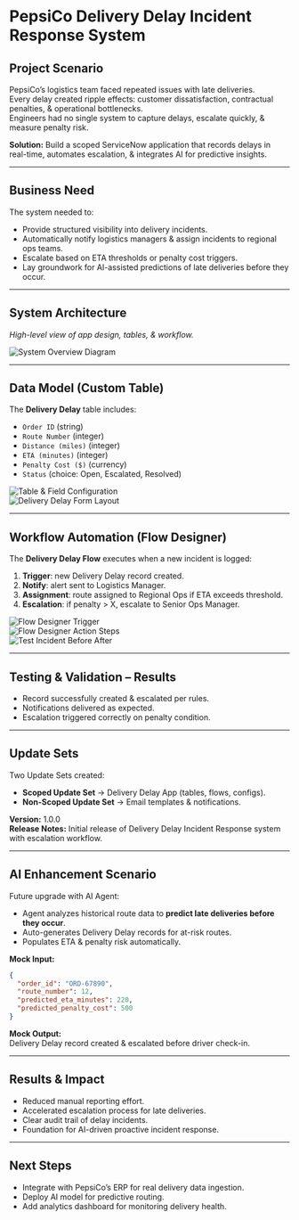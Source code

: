 # PepsiCo Delivery Delay Incident Response System

## Project Scenario  
PepsiCo’s logistics team faced repeated issues with late deliveries.  
Every delay created ripple effects: customer dissatisfaction, contractual penalties, & operational bottlenecks.  
Engineers had no single system to capture delays, escalate quickly, & measure penalty risk.  

**Solution:** Build a scoped ServiceNow application that records delays in real-time, automates escalation, & integrates AI for predictive insights.  

---

## Business Need  
The system needed to:  
- Provide structured visibility into delivery incidents.  
- Automatically notify logistics managers & assign incidents to regional ops teams.  
- Escalate based on ETA thresholds or penalty cost triggers.  
- Lay groundwork for AI-assisted predictions of late deliveries before they occur.  

---

## System Architecture  
*High-level view of app design, tables, & workflow.*  

![System Overview Diagram](./screenshots/system-overview.png)  

---

## Data Model (Custom Table)  
The **Delivery Delay** table includes:  
- `Order ID` (string)  
- `Route Number` (integer)  
- `Distance (miles)` (integer)  
- `ETA (minutes)` (integer)  
- `Penalty Cost ($)` (currency)  
- `Status` (choice: Open, Escalated, Resolved)  

![Table & Field Configuration](./screenshots/table-fields.png)  
![Delivery Delay Form Layout](./screenshots/form-layout.png)  

---

## Workflow Automation (Flow Designer)  
The **Delivery Delay Flow** executes when a new incident is logged:  
1. **Trigger**: new Delivery Delay record created.  
2. **Notify**: alert sent to Logistics Manager.  
3. **Assignment**: route assigned to Regional Ops if ETA exceeds threshold.  
4. **Escalation**: if penalty > X, escalate to Senior Ops Manager.  

![Flow Designer Trigger](./screenshots/flow-trigger.png)  
![Flow Designer Action Steps](./screenshots/flow-actions.png)  
![Test Incident Before After](./screenshots/test-incident.png)  

---

## Testing & Validation – Results
- Record successfully created & escalated per rules.
- Notifications delivered as expected.
- Escalation triggered correctly on penalty condition.

---

## Update Sets
Two Update Sets created:
- **Scoped Update Set** → Delivery Delay App (tables, flows, configs).
- **Non-Scoped Update Set** → Email templates & notifications.

**Version:** 1.0.0  
**Release Notes:** Initial release of Delivery Delay Incident Response system with escalation workflow.

---

## AI Enhancement Scenario
Future upgrade with AI Agent:
- Agent analyzes historical route data to **predict late deliveries before they occur**.
- Auto-generates Delivery Delay records for at-risk routes.
- Populates ETA & penalty risk automatically.

**Mock Input:**
```json
{
  "order_id": "ORD-67890",
  "route_number": 12,
  "predicted_eta_minutes": 220,
  "predicted_penalty_cost": 500
}
```
**Mock Output:**  
Delivery Delay record created & escalated before driver check-in.  

---

## Results & Impact
- Reduced manual reporting effort.  
- Accelerated escalation process for late deliveries.  
- Clear audit trail of delay incidents.  
- Foundation for AI-driven proactive incident response.  

---

## Next Steps
- Integrate with PepsiCo’s ERP for real delivery data ingestion.  
- Deploy AI model for predictive routing.  
- Add analytics dashboard for monitoring delivery health.  



